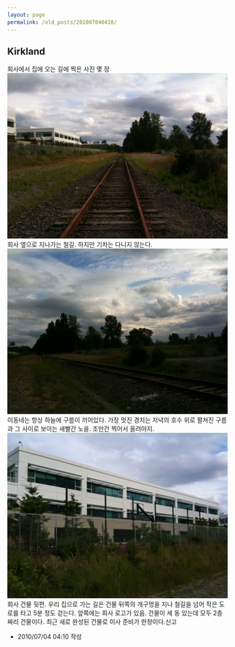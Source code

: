 ```yaml
---
layout: page
permalink: /old_posts/201007040410/
---
```


## Kirkland


회사에서 집에 오는 길에 찍은 사진 몇 장![c0003499_4c2f8a29979fc.jpg](201007040410/c0003499_4c2f8a29979fc.jpg)회사 옆으로 지나가는 철길. 하지만 기차는 다니지 않는다.![c0003499_4c2f8a2f796b9.jpg](201007040410/c0003499_4c2f8a2f796b9.jpg)이동네는 항상 하늘에 구름이 끼어있다. 가장 멋진 경치는 저녁의 호수 위로 펼쳐진 구름과 그 사이로 보이는 새빨간 노을. 조만간 찍어서 올려야지.![c0003499_4c2f8a381f305.jpg](201007040410/c0003499_4c2f8a381f305.jpg)회사 건물 뒷편. 우리 집으로 가는 길은 건물 뒤쪽의 개구멍을 지나 철길을 넘어 작은 도로를 타고 5분 정도 걷는다. 앞쪽에는 회사 로고가 있음. 건물이 세 동 있는데 모두 2층짜리 건물이다. 최근 새로 완성된 건물로 이사 준비가 한창이다.신고


- 2010/07/04 04:10 작성